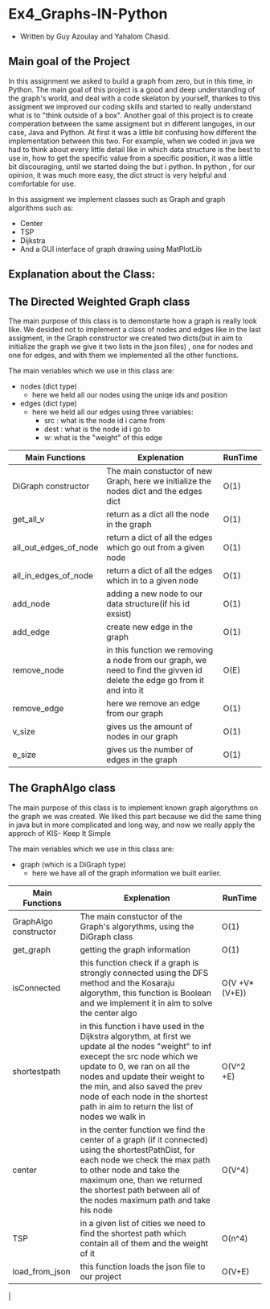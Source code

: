 # Ex4_Graphs-IN-Python
* Written by Guy Azoulay and Yahalom Chasid.

## Main goal of the Project

In this assignment we asked to build a graph from zero, but in this time, in Python.
The main goal of this project is a good and deep understanding of the graph's world, and deal with a code skelaton by yourself,
thankes to this assigment we improved our coding skills and started to really understand what is to "think outside of a box".
Another goal of this project is to create comperation between the same assigment but in different languges, in our case, Java and Python.
At first it was a little bit confusing how different the implementation between this two.
For example, when we coded in java we had to think about every little detail like in which data structure is the best to use in, how to get the specific value from a specific
position, it was a little bit discouraging, until we started doing the but i python.
In python , for our opinion, it was much more easy, the dict struct is very helpful and comfortable for use.

In this assigment we implement classes such as Graph and graph algorithms such as:  
* Center
* TSP
* Dijkstra
* And a GUI interface of graph drawing using MatPlotLib


## Explanation about the Class:
 
 ## The Directed Weighted Graph class
The main purpose of this class is to demonstarte how a graph is really look like.
We desided not to implement a class of nodes and edges like in the last assigment, in the Graph constructor we created two
dicts(but in aim to initialize the graph we give it two lists in the json files) , one for nodes and one for edges, and with them we implemented all the other functions.

The main veriables which we use in this class are:
  - nodes (dict type)
    - here we held all our nodes using the uniqe ids and position
  - edges (dict type)
    - here we held all our edges using three variables:
      - src : what is the node id i came from
      - dest : what is the node id i go to
      - w: what is the "weight" of this edge

|Main Functions|Explenation|RunTime|
|---|---|---|
|DiGraph constructor | The main constuctor of new Graph, here we initialize the nodes dict and the edges dict |O(1)
|get_all_v| return as a dict all the node in the graph |O(1)
|all_out_edges_of_node| return a dict of all the edges which go out from a given node |O(1)
|all_in_edges_of_node| return a dict of all the edges which in to a given node |O(1)
|add_node| adding a new node to our data structure(if his id exsist)|O(1)
|add_edge| create new edge in the graph|O(1)
|remove_node| in this function we removing a node from our graph, we need to find the givven id delete the edge go from it and into it|O(E)
|remove_edge| here we remove an edge from our graph|O(1)
|v_size| gives us the amount of nodes in our graph|O(1)
|e_size| gives us the number of edges in the graph|O(1)


## The GraphAlgo class
The main purpose of this class is to implement known graph algorythms on the graph we was created.
We liked this part because we did the same thing in java but in more complicated and long way,
and now we really apply the approch of KIS- Keep It Simple

The main veriables which we use in this class are:
  * graph (which is a DiGraph type)
    * here we have all of the graph information we built earlier.
   
|Main Functions|Explenation|RunTime|
|---|---|---|
|GraphAlgo constructor | The main constuctor of the Graph's algorythms, using the DiGraph class|O(1)|
|get_graph| getting the graph information|O(1)|
|isConnected| this function check if a graph is strongly connected using the DFS method and the Kosaraju algorythm, this function is Boolean and we implement it in aim to solve the center algo |O(V +V*(V+E))|
|shortestpath| in this function i have used in the Dijkstra algorythm, at first we update al the nodes "weight" to inf execept the src node which we update to 0, we ran on all the nodes and update their weight to the min, and also saved the prev node of each node in the shortest path in aim to return the list of nodes we walk in |O(V^2 +E)|
|center| in the center function we find the center of a graph (if it connected) using the shortestPathDist, for each node we check the max path to other node and take the maximum one, than we returned the shortest path between all of the nodes maximum path and take his node | O(V^4)
|TSP| in a given list of cities we need to find the shortest path which contain all of them and the weight of it|O(n^4)
|load_from_json| this function loads the json file to our project|O(V+E)|
|
